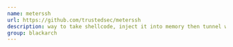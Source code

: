 ```yaml
---
name: meterssh
url: https://github.com/trustedsec/meterssh
description: way to take shellcode, inject it into memory then tunnel whatever port you want to over SSH to mask any type of communications as a normal SSH connection. URL : https://github.com/trustedsec/meterssh Groups : blackarch blackarch-backdoor blackarch-networking
group: blackarch
---
```

